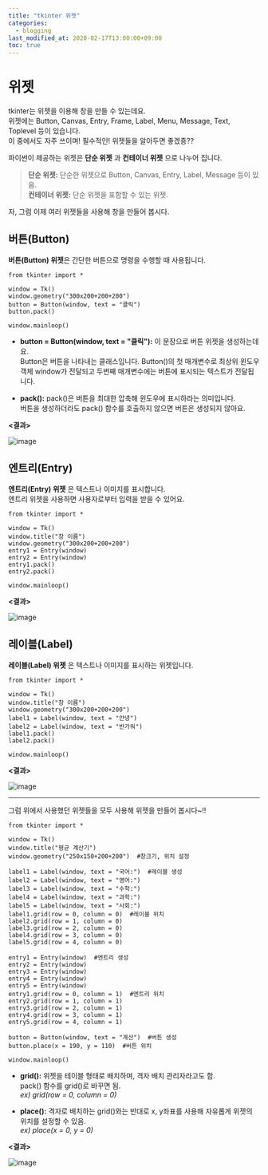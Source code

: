```yaml
---
title: "tkinter 위젯"
categories: 
  - blogging
last_modified_at: 2020-02-17T13:00:00+09:00
toc: true
---
```

위젯  
=====
tkinter는 위젯을 이용해 창을 만들 수 있는데요.  
위젯에는 Button, Canvas, Entry, Frame, Label, Menu, Message, Text, Toplevel 등이 있습니다.  
이 중에서도 자주 쓰이며! 필수적인! 위젯들을 알아두면 좋겠죵??  

파이썬이 제공하는 위젯은 **단순 위젯** 과 **컨테이너 위젯** 으로 나누어 집니다.  
> **단순 위젯:** 단순한 위젯으로 Button, Canvas, Entry, Label, Message 등이 있음.  
> **컨테이너 위젯:** 단순 위젯을 포함할 수 있는 위젯.  

자, 그럼 이제 여러 위젯들을 사용해 창을 만들어 봅시다.  


버튼(Button)
--------------
**버튼(Button) 위젯**은 간단한 버튼으로 명령을 수행할 때 사용됩니다.  

```
from tkinter import *

window = Tk()
window.geometry("300x200+200+200")
button = Button(window, text = "클릭")
button.pack()

window.mainloop()
```  

* **button = Button(window, text = "클릭"):** 이 문장으로 버튼 위젯을 생성하는데요.  
Button은 버튼을 나타내는 클래스입니다. Button()의 첫 매개변수로 최상위 윈도우 객체 window가 전달되고 두번째 매개변수에는 버튼에 표시되는 텍스트가 전달됩니다.  

* **pack():** pack()은 버튼을 최대한 압축해 윈도우에 표시하라는 의미입니다.   
버튼을 생성하더라도 pack() 함수를 호출하지 않으면 버튼은 생성되지 않아요.  

**<결과>**

![image](https://user-images.githubusercontent.com/59803206/74635469-6c81f300-51a9-11ea-86f8-39f4d04aaf38.png)



엔트리(Entry)
---------------
**엔트리(Entry) 위젯** 은 텍스트나 이미지를 표시합니다.  
엔트리 위젯을 사용하면 사용자로부터 입력을 받을 수 있어요.   

```
from tkinter import *

window = Tk()
window.title("창 이름")
window.geometry("300x200+200+200")
entry1 = Entry(window)
entry2 = Entry(window)
entry1.pack()
entry2.pack()

window.mainloop()
```

**<결과>**

![image](https://user-images.githubusercontent.com/59803206/74624791-2e76d600-518d-11ea-87ba-100130d649a2.png)



레이블(Label)
---------------
**레이블(Label) 위젯** 은 텍스트나 이미지를 표시하는 위젯입니다.  

```
from tkinter import *

window = Tk()
window.title("창 이름")
window.geometry("300x200+200+200")
label1 = Label(window, text = "안녕")
label2 = Label(window, text = "반가워")
label1.pack()
label2.pack()

window.mainloop()
```

**<결과>**

![image](https://user-images.githubusercontent.com/59803206/74629802-76512980-519c-11ea-9da4-2edee43633fe.png)



-------------------------------------------------------------------------

그럼 위에서 사용했던 위젯들을 모두 사용해 위젯을 만들어 봅시다~!!  
```
from tkinter import *

window = Tk()
window.title("평균 계산기")
window.geometry("250x150+200+200")  #창크기, 위치 설정  

label1 = Label(window, text = "국어:")  #레이블 생성  
label2 = Label(window, text = "영어:")
label3 = Label(window, text = "수학:")
label4 = Label(window, text = "과학:")
label5 = Label(window, text = "사회:")
label1.grid(row = 0, column = 0)  #레이블 위치
label2.grid(row = 1, column = 0)
label3.grid(row = 2, column = 0)
label4.grid(row = 3, column = 0)
label5.grid(row = 4, column = 0)

entry1 = Entry(window)  #엔트리 생성
entry2 = Entry(window)
entry3 = Entry(window)
entry4 = Entry(window)
entry5 = Entry(window)
entry1.grid(row = 0, column = 1)  #엔트리 위치
entry2.grid(row = 1, column = 1)
entry3.grid(row = 2, column = 1)
entry4.grid(row = 3, column = 1)
entry5.grid(row = 4, column = 1)

button = Button(window, text = "계산")  #버튼 생성
button.place(x = 190, y = 110)  #버튼 위치

window.mainloop()

```
* **grid():** 위젯을 테이블 형태로 배치하며, 격자 배치 관리자라고도 함.  
pack() 함수를 grid()로 바꾸면 됨.  
*ex) grid(row = 0, column = 0)* 

* **place():** 격자로 배치하는 grid()와는 반대로 x, y좌표를 사용해 자유롭게 위젯의 위치를 설정할 수 있음.  
*ex) place(x = 0, y = 0)* 

**<결과>**  

![image](https://user-images.githubusercontent.com/59803206/74633638-6a1d9a00-51a5-11ea-8d58-63650d0d7592.png)  
